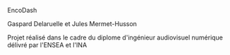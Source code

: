 EncoDash

Gaspard Delaruelle et Jules Mermet-Husson

Projet réalisé dans le cadre du diplome d'ingénieur audiovisuel numérique délivré par l'ENSEA et l'INA
